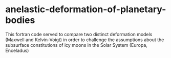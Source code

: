 # anelastic-deformation-of-planetary-bodies

This fortran code served to compare two distinct deformation models (Maxwell and Kelvin-Voigt) in order to challenge the assumptions about the subsurface constitutions of icy moons in the Solar System (Europa, Enceladus)
